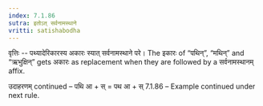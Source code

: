 ```yaml
---
index: 7.1.86
sutra: इतोऽत्‌ सर्वनामस्थाने
vritti: satishabodha
---
```



वृत्तिः -- पथ्यादेरिकारस्य अकारः स्यात् सर्वनामस्थाने परे। The इकारः of “पथिन्”, “मथिन्” and “ऋभुक्षिन्” gets अकारः as replacement when they are followed by a सर्वनामस्थानम् affix. 


उदाहरणम् continued – पथि आ + स् = पथ आ + स् 7.1.86 – Example continued under next rule. 


